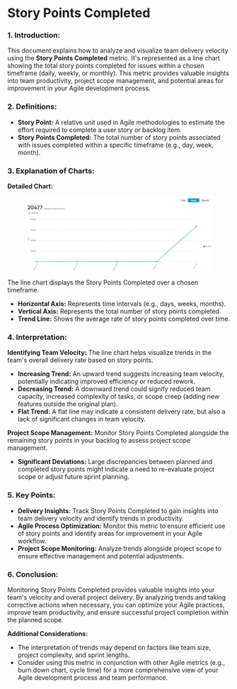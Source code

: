 # Story Points Completed

### **1. Introduction:**

This document explains how to analyze and visualize team delivery velocity using the **Story Points Completed** metric. It's represented as a line chart showing the total story points completed for issues within a chosen timeframe (daily, weekly, or monthly). This metric provides valuable insights into team productivity, project scope management, and potential areas for improvement in your Agile development process.

### **2. Definitions:**

* **Story Point:** A relative unit used in Agile methodologies to estimate the effort required to complete a user story or backlog item.
* **Story Points Completed:** The total number of story points associated with issues completed within a specific timeframe (e.g., day, week, month).

### **3. Explanation of Charts:**

**Detailed Chart:**

<figure><img src="../../.gitbook/assets/image (6).png" alt=""><figcaption></figcaption></figure>

The line chart displays the Story Points Completed over a chosen timeframe.

* **Horizontal Axis:** Represents time intervals (e.g., days, weeks, months).
* **Vertical Axis:** Represents the total number of story points completed.
* **Trend Line:** Shows the average rate of story points completed over time.

### **4. Interpretation:**

**Identifying Team Velocity:** The line chart helps visualize trends in the team's overall delivery rate based on story points.

* **Increasing Trend:** An upward trend suggests increasing team velocity, potentially indicating improved efficiency or reduced rework.
* **Decreasing Trend:** A downward trend could signify reduced team capacity, increased complexity of tasks, or scope creep (adding new features outside the original plan).
* **Flat Trend:** A flat line may indicate a consistent delivery rate, but also a lack of significant changes in team velocity.

**Project Scope Management:** Monitor Story Points Completed alongside the remaining story points in your backlog to assess project scope management.

* **Significant Deviations:** Large discrepancies between planned and completed story points might indicate a need to re-evaluate project scope or adjust future sprint planning.

### **5. Key Points:**

* **Delivery Insights:** Track Story Points Completed to gain insights into team delivery velocity and identify trends in productivity.
* **Agile Process Optimization:** Monitor this metric to ensure efficient use of story points and identify areas for improvement in your Agile workflow.
* **Project Scope Monitoring:** Analyze trends alongside project scope to ensure effective management and potential adjustments.

### **6. Conclusion:**

Monitoring Story Points Completed provides valuable insights into your team's velocity and overall project delivery. By analyzing trends and taking corrective actions when necessary, you can optimize your Agile practices, improve team productivity, and ensure successful project completion within the planned scope.

**Additional Considerations:**

* The interpretation of trends may depend on factors like team size, project complexity, and sprint lengths.
* Consider using this metric in conjunction with other Agile metrics (e.g., burn down chart, cycle time) for a more comprehensive view of your Agile development process and team performance.
